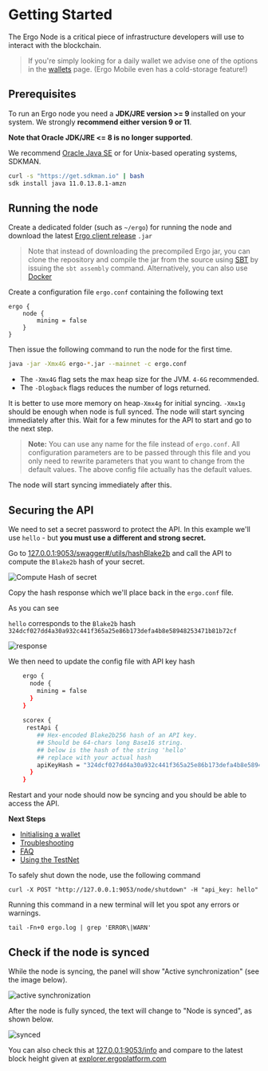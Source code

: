 # Getting Started

The Ergo Node is a critical piece of infrastructure developers will use to interact with the blockchain. 

> If you're simply looking for a daily wallet we advise one of the options in the [wallets](/dev/wallet) page. (Ergo Mobile even has a cold-storage feature!)

## Prerequisites
To run an Ergo node you need a **JDK/JRE version >= 9** installed on your system. We strongly **recommend either version 9 or 11**. 

**Note that Oracle JDK/JRE <= 8 is no longer supported**. 

We recommend [Oracle Java SE](https://www.oracle.com/technetwork/java/javase/overview/index.html) or for Unix-based operating systems, SDKMAN.

```bash
curl -s "https://get.sdkman.io" | bash
sdk install java 11.0.13.8.1-amzn
```




## Running the node

Create a dedicated folder (such as `~/ergo`) for running the node and download the latest [Ergo client release](https://github.com/ergoplatform/ergo/releases/) `.jar` 

> Note that instead of downloading the precompiled Ergo jar, you can clone the repository and compile the jar from the source using [SBT](https://www.scala-sbt.org/) by issuing the `sbt assembly` command. Alternatively, you can also use [Docker](/node/install/docker)



Create a configuration file `ergo.conf` containing the following text
```
ergo {
	node {
		mining = false
	}
}
```

Then issue the following command to run the node for the first time.

```bash
java -jar -Xmx4G ergo-*.jar --mainnet -c ergo.conf
```

- The `-Xmx4G` flag sets the max heap size for the JVM. `4-6G` recommended.
- The `-Dlogback` flags reduces the number of logs returned. 

It is better to use more memory on heap`-Xmx4g` for initial syncing. `-Xmx1g` should be enough when node is full synced.
The node will start syncing immediately after this. Wait for a few minutes for the API to start and go to the next step.

> **Note:** You can use any name for the file instead of `ergo.conf`. All configuration parameters are to be passed through this file and you only need to rewrite parameters that you want to change from the default values. The above config file actually has the default values. 

The node will start syncing immediately after this. 


## Securing the API

We need to set a secret password to protect the API. In this example we'll use `hello` - but **you must use a different and strong secret.**

Go to [127.0.0.1:9053/swagger#/utils/hashBlake2b](http://127.0.0.1:9053/swagger#/utils/hashBlake2b) and call the API to compute the `Blake2b` hash of your secret. 

![Compute Hash of secret](https://user-images.githubusercontent.com/23208922/69916676-ed233400-1483-11ea-8582-f61c38478d31.png)

Copy the hash response which we'll place back in the `ergo.conf` file. 

As you can see 

`hello` corresponds to the `Blake2b` hash `324dcf027dd4a30a932c441f365a25e86b173defa4b8e58948253471b81b72cf`

![response](https://user-images.githubusercontent.com/23208922/69916509-c3690d80-1481-11ea-869f-630cd59cc525.png)

We then need to update the config file with API key hash

```bash
	ergo {
	  node {
	    mining = false
	  }
	}
	
	scorex {
	 restApi {
	    ## Hex-encoded Blake2b256 hash of an API key. 
	    ## Should be 64-chars long Base16 string.
	    ## below is the hash of the string 'hello'
	    ## replace with your actual hash 
	    apiKeyHash = "324dcf027dd4a30a932c441f365a25e86b173defa4b8e58948253471b81b72cf"
	  }
	}
```

Restart and your node should now be syncing and you should be able to access the API. 


**Next Steps**

- [Initialising a wallet](/node/wallet)
- [Troubleshooting](/node/install/troubleshooting)
- [FAQ](/node/#faq)
- [Using the TestNet](/dev/start/testnet)

To safely shut down the node, use the following command

```
curl -X POST "http://127.0.0.1:9053/node/shutdown" -H "api_key: hello"
```

Running this command in a new terminal will let you spot any errors or warnings. 

```
tail -Fn+0 ergo.log | grep 'ERROR\|WARN'
```


## Check if the node is synced

While the node is syncing, the panel will show "Active synchronization" (see the image below).

![active synchronization](https://user-images.githubusercontent.com/23208922/71128146-94d58b80-2212-11ea-9010-5b61a91e8549.png)

After the node is fully synced, the text will change to "Node is synced", as shown below.

![synced](https://user-images.githubusercontent.com/23208922/71301767-8da4ae00-23c9-11ea-8fc0-a92a9d78b821.png)

You can also check this at [127.0.0.1:9053/info](http://127.0.0.1:9053/info) and compare to the latest block height given at [explorer.ergoplatform.com](https://explorer.ergoplatform.com/en/)





